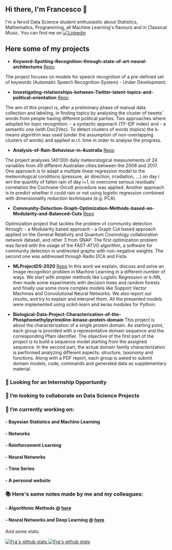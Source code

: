 ## Hi there, I'm Francesco 👋


I'm a fervid Data Science student enthusiastic about Statistics, Mathematics, Programming, all Machine Learning's flavours and in Classical Music. You can find me on [![Linkedin](https://img.shields.io/badge/-LinkedIn-blue?style=flat&logo=Linkedin&logoColor=white)](http://www.linkedin.com/in/francesco-ferretto-at-ds)

## Here some of my projects 

- **Keyword-Spotting-Recognition-through-state-of-art-neural-architectures** [Repo](https://github.com/francescoferretto/Keyword-Spotting-Recognition-through-state-of-art-neural-architectures)

The project focuses on models for speech recognition of a pre-defined set of keywords (Automatic Speech Recognition System) - Under Development.  
- **Investigating-relationships-between-Twitter-latent-topics-and-political-orientation** [Repo](https://github.com/francescoferretto/Investigating-relationships-between-Twitter-latent-topics-and-political-orientation)

The aim of this project is, after a preliminary phase of manual data collection and labeling, in finding topics by analysing the cluster of tweets' words from people having different political parties. Two approaches where adopted for topic recognition:
    - a syntactic approach (TF-IDF index) and
    - a semantic one (with Doc2Vec).
To detect clusters of words (topics) the k-means algorithm was used (under the assumption of non-overlapping clusters of words) and applied w.r.t. time in order to analyse the progress. 

- **Analysis-of-Rain-Behaviour-in-Australia** [Repo](https://github.com/francescoferretto/Analysis-of-Rain-Behaviour-in-Australia)

The project analyses 140'000 daily meteorological measurements of 24 variables from 49 different Australian cities between the 2008 and 2017. One approach is to adapt a multiple linear regression model to the meteorological conditions (pressure, air direction, irradiation, ...) on day i wrt the quantity of fallen rain of day i+1, to overcome serious residuals' correlation the Cochrane-Orcutt procedure was applied. Another approach is to predict whether it could rain or not using logistic regression combined with dimensionality reduction techniques (e.g. PCA). 

- **Community-Detection-Graph-Optimization-Methods-based-on-Modularity-and-Balanced-Cuts** [Repo](https://github.com/francescoferretto/Community-Detection-Graph-Optimization-Methods-based-on-Modularity-and-Balanced-Cuts)

Optimization project that tackles the problem of community detection through:
    - a Modularity based approach
    - a Graph Cut based approach
applied on the General Relativity and Quantum Cosmology collaboration network dataset, and other 3 from SNAP.
The first optimization problem was faced with the usage of the FAST-ATVO algorithm, a software for community detection in undirected graphs with non-negative weights. The second one was addressed through Radio DCA and Fista.

- **MLProjectDS-2020** [Repo](https://github.com/francescoferretto/MLProjectDS-2020)
    In this work we explain, discuss and solve an image
    recognition problem in Machine Learning in a different
    number of ways. We start with simpler methods like Logistic
    Regression or k-NN, then made some experiments with decision
    trees and random forests and finally use some more
    complex models like Support Vector Machines and Convolutional
    Neural Networks. We also report our results, and
    try to explain and interpret them. All the presented models
    were implemented using scikit-learn and keras
    modules for Python.

- **Biological-Data-Project-Characterization-of-the-Phosphomethylpyrimidine-kinase-protein-domain**
    This project is about the characterization of
    a single protein domain. As starting point,
    each group is provided with a representative
    domain sequence and the corresponding Pfam
    identifier. The objective of the first part of
    the project is to build a sequence model starting
    from the assigned sequence. In the second
    part, the actual domain family characterization is
    performed analyzing different aspects: structure,
    taxonomy and functions. Along with a PDF
    report, each group is asked to submit domain
    models, code, commands and generated data as
    supplementary material.

### 🌱 Looking for an Internship Opportunity  
### 👯 I’m looking to collaborate on Data Science Projects
### 🔭 I’m currently working on:
#### - Bayesian Statistics and Machine Learning 
#### - Networks 
#### - Reinforcement Learning 
#### - Neural Networks 
#### - Time Series 
#### - A personal website 
### :books: Here's some notes made by me and my colleagues: 
#### - Algorithmic Methods @ [here](https://github.com/francescoferretto/Algorithmic-Methods)
#### - Neural Networks and Deep Learning @ [here](https://www.overleaf.com/project/6103979d2cc6aa0f833b96b3)

And some stats: 

<a href="https://github.com/francescoferretto">
  <img align="center"src="https://github-readme-stats.vercel.app/api/top-langs/?username=francescoferretto&theme=github_dark&layout=compact&border_color=000000" alt="Fra's github stats" />
</a>

<a href="https://github.com/francescoferretto"> 
  <img align="center" src="https://github-readme-stats.vercel.app/api?username=francescoferretto&theme=github_dark&border_color=000000&hide=Contributed to" alt="Fra's github stats" />
</a>


